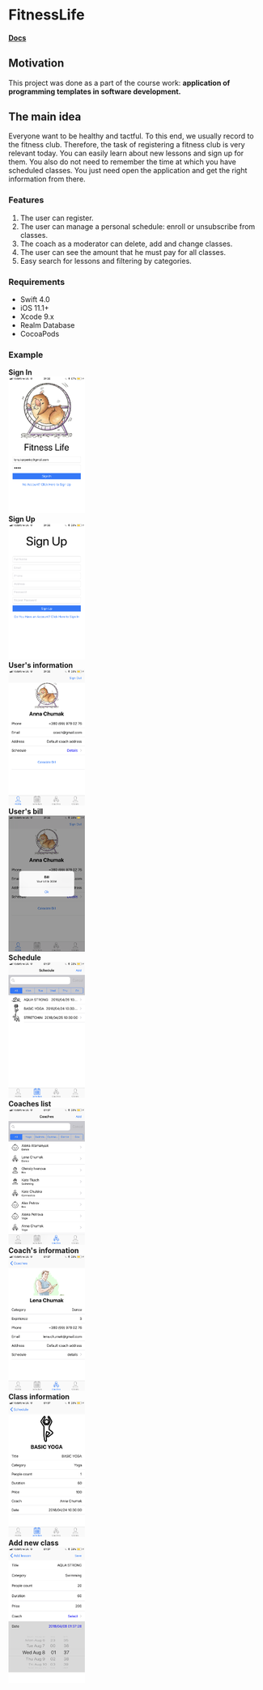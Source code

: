 # FitnessLife

#### [Docs](https://docs.google.com/document/d/1bxz1ocSrlYOd6PsBJMXv9oBXpvpd-GnsiGihsjskHCo/edit?usp=sharing)

## Motivation
This project was done as a part of the course work: **application of programming templates in software development.**
## The main idea
Everyone want to be healthy and tactful. To this end, we usually record to the fitness club. Therefore, the task of registering a fitness club is very relevant today. You can easily learn about new lessons and sign up for them. You also do not need to remember the time at which you have scheduled classes. You just need open the application and get the right information from there.

### Features
1. The user can register.
2. The user can manage a personal schedule: enroll or unsubscribe from classes.
3. The coach as a moderator can delete, add and change classes.
4. The user can see the amount that he must pay for all classes.
5. Easy search for lessons and filtering by categories.

### Requirements

* Swift 4.0
* iOS 11.1+
* Xcode 9.x
* Realm Database
* CocoaPods

### Example
**Sign In** <br/>
<img src="https://github.com/HelenKarpenko/courseWork/blob/assets/SignIn.png" width="30%">
<br/>
**Sign Up** <br/>
<img src="https://github.com/HelenKarpenko/courseWork/blob/assets/SignUp.png" width="30%">
<br/>
**User's information** <br/>
<img src="https://github.com/HelenKarpenko/courseWork/blob/assets/UserInfo.png" width="30%">
<br/>
**User's bill** <br/>
<img src="https://github.com/HelenKarpenko/courseWork/blob/assets/UserBill.png" width="30%">
<br/>
**Schedule** <br/>
<img src="https://github.com/HelenKarpenko/courseWork/blob/assets/Schedule.png" width="30%">
<br/>
**Coaches list** <br/>
<img src="https://github.com/HelenKarpenko/courseWork/blob/assets/CoachList.png" width="30%">
<br/>
**Coach's information** <br/>
<img src="https://github.com/HelenKarpenko/courseWork/blob/assets/CoachInfo.png" width="30%">
<br/>
**Class information** <br/>
<img src="https://github.com/HelenKarpenko/courseWork/blob/assets/ClassInfo.png" width="30%">
<br/>
**Add new class** <br/>
<img src="https://github.com/HelenKarpenko/courseWork/blob/assets/CreateNewClass.png" width="30%">
<br/>


